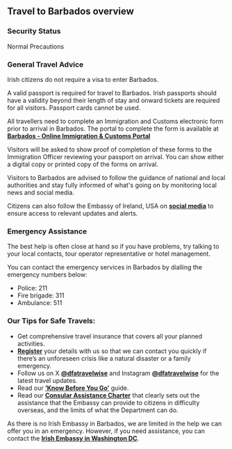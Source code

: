 ## Travel to Barbados overview

### **Security Status**

Normal Precautions

### **General Travel Advice**

Irish citizens do not require a visa to enter Barbados.

A valid passport is required for travel to Barbados. Irish passports should have a validity beyond their length of stay and onward tickets are required for all visitors. Passport cards cannot be used.

All travellers need to complete an Immigration and Customs electronic form prior to arrival in Barbados. The portal to complete the form is available at [**Barbados - Online Immigration & Customs Portal**](https://www.travelform.gov.bb/)

Visitors will be asked to show proof of completion of these forms to the Immigration Officer reviewing your passport on arrival. You can show either a digital copy or printed copy of the forms on arrival.

Visitors to Barbados are advised to follow the guidance of national and local authorities and stay fully informed of what's going on by monitoring local news and social media.

Citizens can also follow the Embassy of Ireland, USA on [**social media**](https://linktr.ee/embassyofirelandusa) to ensure access to relevant updates and alerts.

### **Emergency Assistance**

The best help is often close at hand so if you have problems, try talking to your local contacts, tour operator representative or hotel management.

You can contact the emergency services in Barbados by dialling the emergency numbers below:

* Police: 211
* Fire brigade: 311
* Ambulance: 511

### **Our Tips for Safe Travels:**

* Get comprehensive travel insurance that covers all your planned activities.
* [**Register**](https://www.ireland.ie/en/dfa/overseas-travel/citizens-registration/) your details with us so that we can contact you quickly if there’s an unforeseen crisis like a natural disaster or a family emergency.
* Follow us on X [**@dfatravelwise**](https://www.x.com/DFATravelWise) and Instagram [**@dfatravelwise**](https://www.instagram.com/dfatravelwise/) for the latest travel updates.
* Read our [**‘Know Before You Go’**](https://www.ireland.ie/en/dfa/overseas-travel/know-before-you-go/) guide.
* Read our [**Consular Assistance Charter**](https://www.ireland.ie/en/dfa/overseas-travel/assistance-abroad/consular-assistance-charter/) that clearly sets out the assistance that the Embassy can provide to citizens in difficulty overseas, and the limits of what the Department can do.

As there is no Irish Embassy in Barbados, we are limited in the help we can offer you in an emergency. However, if you need assistance, you can contact the [**Irish Embassy in Washington DC**](https://www.ireland.ie/en/usa/washington/).